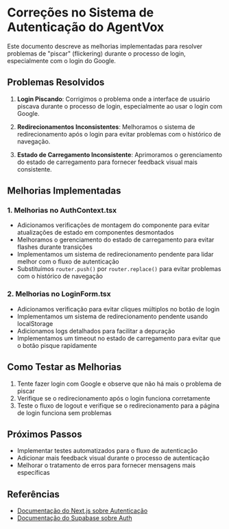 # Correções no Sistema de Autenticação do AgentVox

Este documento descreve as melhorias implementadas para resolver problemas de "piscar" (flickering) durante o processo de login, especialmente com o login do Google.

## Problemas Resolvidos

1. **Login Piscando**: Corrigimos o problema onde a interface de usuário piscava durante o processo de login, especialmente ao usar o login com Google.

2. **Redirecionamentos Inconsistentes**: Melhoramos o sistema de redirecionamento após o login para evitar problemas com o histórico de navegação.

3. **Estado de Carregamento Inconsistente**: Aprimoramos o gerenciamento do estado de carregamento para fornecer feedback visual mais consistente.

## Melhorias Implementadas

### 1. Melhorias no AuthContext.tsx

- Adicionamos verificações de montagem do componente para evitar atualizações de estado em componentes desmontados
- Melhoramos o gerenciamento do estado de carregamento para evitar flashes durante transições
- Implementamos um sistema de redirecionamento pendente para lidar melhor com o fluxo de autenticação
- Substituímos `router.push()` por `router.replace()` para evitar problemas com o histórico de navegação

### 2. Melhorias no LoginForm.tsx

- Adicionamos verificação para evitar cliques múltiplos no botão de login
- Implementamos um sistema de redirecionamento pendente usando localStorage
- Adicionamos logs detalhados para facilitar a depuração
- Implementamos um timeout no estado de carregamento para evitar que o botão pisque rapidamente

## Como Testar as Melhorias

1. Tente fazer login com Google e observe que não há mais o problema de piscar
2. Verifique se o redirecionamento após o login funciona corretamente
3. Teste o fluxo de logout e verifique se o redirecionamento para a página de login funciona sem problemas

## Próximos Passos

- Implementar testes automatizados para o fluxo de autenticação
- Adicionar mais feedback visual durante o processo de autenticação
- Melhorar o tratamento de erros para fornecer mensagens mais específicas

## Referências

- [Documentação do Next.js sobre Autenticação](https://nextjs.org/docs/authentication)
- [Documentação do Supabase sobre Auth](https://supabase.com/docs/guides/auth)
